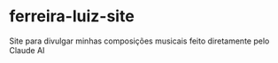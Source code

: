 # ferreira-luiz-site
Site para divulgar minhas composições musicais feito diretamente pelo Claude AI
